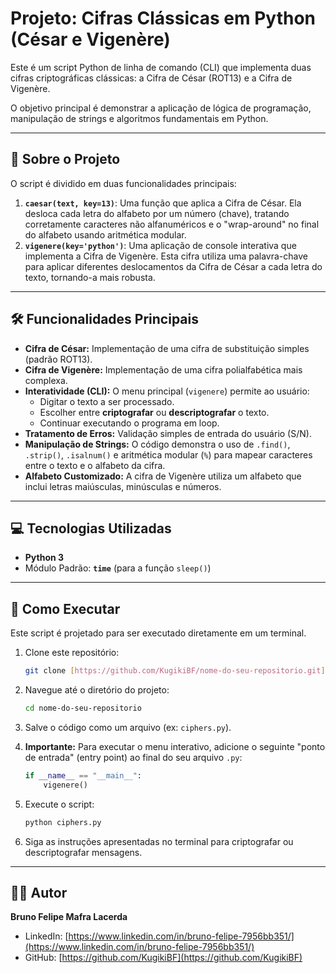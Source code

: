 # Projeto: Cifras Clássicas em Python (César e Vigenère)

Este é um script Python de linha de comando (CLI) que implementa duas cifras criptográficas clássicas: a Cifra de César (ROT13) e a Cifra de Vigenère.

O objetivo principal é demonstrar a aplicação de lógica de programação, manipulação de strings e algoritmos fundamentais em Python.

---

## 📖 Sobre o Projeto

O script é dividido em duas funcionalidades principais:

1.  **`caesar(text, key=13)`**: Uma função que aplica a Cifra de César. Ela desloca cada letra do alfabeto por um número (chave), tratando corretamente caracteres não alfanuméricos e o "wrap-around" no final do alfabeto usando aritmética modular.
2.  **`vigenere(key='python')`**: Uma aplicação de console interativa que implementa a Cifra de Vigenère. Esta cifra utiliza uma palavra-chave para aplicar diferentes deslocamentos da Cifra de César a cada letra do texto, tornando-a mais robusta.

---

## 🛠️ Funcionalidades Principais

* **Cifra de César:** Implementação de uma cifra de substituição simples (padrão ROT13).
* **Cifra de Vigenère:** Implementação de uma cifra polialfabética mais complexa.
* **Interatividade (CLI):** O menu principal (`vigenere`) permite ao usuário:
    * Digitar o texto a ser processado.
    * Escolher entre **criptografar** ou **descriptografar** o texto.
    * Continuar executando o programa em loop.
* **Tratamento de Erros:** Validação simples de entrada do usuário (S/N).
* **Manipulação de Strings:** O código demonstra o uso de `.find()`, `.strip()`, `.isalnum()` e aritmética modular (`%`) para mapear caracteres entre o texto e o alfabeto da cifra.
* **Alfabeto Customizado:** A cifra de Vigenère utiliza um alfabeto que inclui letras maiúsculas, minúsculas e números.

---

## 💻 Tecnologias Utilizadas

* **Python 3**
* Módulo Padrão: **`time`** (para a função `sleep()`)

---

## 🚀 Como Executar

Este script é projetado para ser executado diretamente em um terminal.

1.  Clone este repositório:
    ```bash
    git clone [https://github.com/KugikiBF/nome-do-seu-repositorio.git](https://github.com/KugikiBF/nome-do-seu-repositorio.git)
    ```

2.  Navegue até o diretório do projeto:
    ```bash
    cd nome-do-seu-repositorio
    ```

3.  Salve o código como um arquivo (ex: `ciphers.py`).

4.  **Importante:** Para executar o menu interativo, adicione o seguinte "ponto de entrada" (entry point) ao final do seu arquivo `.py`:
    ```python
    if __name__ == "__main__":
        vigenere()
    ```

5.  Execute o script:
    ```bash
    python ciphers.py
    ```

6.  Siga as instruções apresentadas no terminal para criptografar ou descriptografar mensagens.

---

## 👨‍💻 Autor

**Bruno Felipe Mafra Lacerda**

* LinkedIn: [https://www.linkedin.com/in/bruno-felipe-7956bb351/](https://www.linkedin.com/in/bruno-felipe-7956bb351/)
* GitHub: [https://github.com/KugikiBF](https://github.com/KugikiBF)
